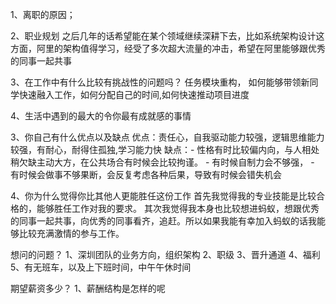 1、离职的原因；

2、职业规划
之后几年的话希望能在某个领域继续深耕下去，比如系统架构设计这方面，阿里的架构值得学习，经受了多次超大流量的冲击，希望在阿里能够跟优秀的同事一起共事

3、在工作中有什么比较有挑战性的问题吗？
任务模块重构，
如何能够带领新同学快速融入工作，如何分配自己的时间,如何快速推动项目进度

4、生活中遇到的最大的令你最有成就感的事情


3、你自己有什么优点以及缺点
优点：责任心，自我驱动能力较强，逻辑思维能力较强，有耐心，耐得住孤独,学习能力快
缺点：- 性格有时比较偏内向，与人相处稍欠缺主动大方，在公共场合有时候会比较拘谨。
      - 有时候自制力会不够强，
      - 有时候会做事不够果断，会反复考虑各种后果，导致有时候会错失机会

4、你为什么觉得你比其他人更能胜任这份工作
首先我觉得我的专业技能是比较合格的，能够胜任工作对我的要求。
其次我觉得我本身也比较想进蚂蚁，想跟优秀的同事一起共事，向优秀的同事看齐，追赶。所以如果我能有幸加入蚂蚁的话我能够比较充满激情的参与工作。


想问的问题？
1、深圳团队的业务方向，组织架构
2、职级
3、晋升通道
4、福利
5、有无班车，以及上下班时间，中午午休时间

期望薪资多少？
1、薪酬结构是怎样的呢

